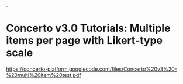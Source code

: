 .
# Concerto v3.0 Tutorials: Multiple items per page with Likert-type scale #

https://concerto-platform.googlecode.com/files/Concerto%20v3%20-%20multi%20item%20test.pdf